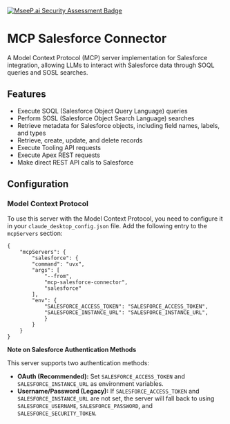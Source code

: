 [![MseeP.ai Security Assessment Badge](https://mseep.net/pr/smn2gnt-mcp-salesforce-badge.png)](https://mseep.ai/app/smn2gnt-mcp-salesforce)

# MCP Salesforce Connector

A Model Context Protocol (MCP) server implementation for Salesforce integration, allowing LLMs to interact with Salesforce data through SOQL queries and SOSL searches.

## Features

- Execute SOQL (Salesforce Object Query Language) queries
- Perform SOSL (Salesforce Object Search Language) searches
- Retrieve metadata for Salesforce objects, including field names, labels, and types
- Retrieve, create, update, and delete records
- Execute Tooling API requests
- Execute Apex REST requests
- Make direct REST API calls to Salesforce


## Configuration
### Model Context Protocol

To use this server with the Model Context Protocol, you need to configure it in your `claude_desktop_config.json` file. Add the following entry to the `mcpServers` section:


    {
        "mcpServers": {
            "salesforce": {
            "command": "uvx",
            "args": [
                "--from",
                "mcp-salesforce-connector",
                "salesforce"
            ],
            "env": {
                "SALESFORCE_ACCESS_TOKEN": "SALESFORCE_ACCESS_TOKEN",
                "SALESFORCE_INSTANCE_URL": "SALESFORCE_INSTANCE_URL",
                }
            }
        }
    }
    


**Note on Salesforce Authentication Methods**

This server supports two authentication methods:

- **OAuth (Recommended):** Set `SALESFORCE_ACCESS_TOKEN` and `SALESFORCE_INSTANCE_URL` as environment variables. 
- **Username/Password (Legacy):** If `SALESFORCE_ACCESS_TOKEN` and `SALESFORCE_INSTANCE_URL` are not set, the server will fall back to using `SALESFORCE_USERNAME`, `SALESFORCE_PASSWORD`, and `SALESFORCE_SECURITY_TOKEN`. 
